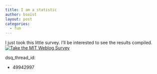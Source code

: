 ```yaml
---
title: I am a statistic
author: bsoist
layout: post
categories:
  - fun
---
```

I just took this little survey. I&#8217;ll be interested to see the results compiled. [<img src="http://blogsurvey.media.mit.edu/images/survey-statistic.gif" style="border-width: initial; border-color: initial; border-style: none" alt="Take the MIT Weblog Survey" />][1]

 [1]: http://blogsurvey.media.mit.edu/request
dsq_thread_id:
  - 49942997
